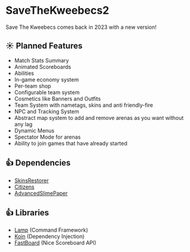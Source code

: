 # SaveTheKweebecs2

Save The Kweebecs comes back in 2023 with a new version!

## :sunny: Planned Features

* Match Stats Summary
* Animated Scoreboards
* Abilities
* In-game economy system
* Per-team shop
* Configurable team system
* Cosmetics like Banners and Outfits
* Team System with nametags, skins and anti friendly-fire
* NPC and Tracking System
* Abstract map system to add and remove arenas as you want without any lag
* Dynamic Menus
* Spectator Mode for arenas
* Ability to join games that have already started

## :+1: Dependencies

* <a href="https://github.com/SkinsRestorer/SkinsRestorerX">SkinsRestorer</a>
* <a href="https://www.spigotmc.org/resources/citizens.13811/">Citizens</a>
* <a href="https://github.com/InfernalSuite/AdvancedSlimePaper">AdvancedSlimePaper</a>

## :+1: Libraries

* <a href="https://github.com/Revxrsal/Lamp/">Lamp</a> (Command Framework)
* <a href="https://insert-koin.io/">Koin</a> (Dependency Injection)
* <a href="https://github.com/MrMicky-FR/FastBoard">FastBoard</a> (Nice Scoreboard API)
